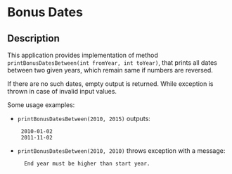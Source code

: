 # Bonus Dates

## Description

This application provides implementation of method `printBonusDatesBetween(int fromYear, int toYear)`, that prints all dates between two given years, which remain same if numbers are reversed.

If there are no such dates, empty output is returned. While exception is thrown in case of invalid input values.

Some usage examples:

- `printBonusDatesBetween(2010, 2015)` outputs:

       2010-01-02
       2011-11-02

- `printBonusDatesBetween(2010, 2010)` throws exception with a message:

        End year must be higher than start year.
